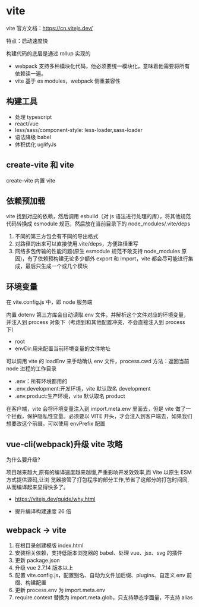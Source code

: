 # vite

vite 官方文档：<https://cn.vitejs.dev/>

特点：启动速度快

构建代码的底层是通过 rollup 实现的

- webpack 支持多种模块化代码，他必须要统一模块化，意味着他需要将所有依赖读一遍。
- vite 基于 es modules，webpack 侧重兼容性

## 构建工具

- 处理 typescript
- react/vue
- less/sass/component-style: less-loader,sass-loader
- 语法降级 babel
- 体积优化 uglifyJs

## create-vite 和 vite

create-vite 内置 vite

## 依赖预加载

vite 找到对应的依赖，然后调用 esbuild（对 js 语法进行处理的库），将其他规范代码转换成 esmodule 规范，然后放在当前目录下的 node_modules/.vite/deps

1. 不同的第三方包会有不同的导出格式
2. 对路径的出来可以直接使用.vite/deps，方便路径重写
3. 网络多包传输的性能问题(原生 esmodule 规范不敢支持 node_modules 原因)，有了依赖预构建无论多少额外 export 和 import，vite 都会尽可能进行集成，最后只生成一个或几个模块

## 环境变量

在 vite.config.js 中，即 node 服务端

内置 dotenv 第三方库会自动读取.env 文件，并解析这个文件对应的环境变量，并注入到 process 对象下（考虑到和其他配置冲突，不会直接注入到 process 下）

- root
- envDir:用来配置当前环境变量的文件地址

可以调用 vite 的 loadEnv 来手动确认 env 文件，process.cwd 方法：返回当前 node 进程的工作目录

- .env：所有环境都用的
- .env.development:开发环境，vite 默认取名 development
- .env.product:生产环境，vite 默认取名 product

在客户端，vite 会将环境变量注入到 import.meta.env 里面去，但是 vite 做了一个拦截，保护隐私性变量。必须要以 VITE 开头，才会注入到客户端去，如果我们想要改这个前缀，可以使用 envPrefix 配置

## vue-cli(webpack)升级 vite 攻略

为什么要升级?

项目越来越大,原有的编译速度越来越慢,严重影响开发效效率,而 Vite 以原生 ESM 方式提供源码,让浏
览器接管了打包程序的部分工作,节省了这部分的打包时间同,从而编译起来显得快多了。

- <https://vitejs.dev/guide/why.html>

- 提升编译构建速度 26 倍

## webpack -> vite

1. 在根目录创建模版 index.html
2. 安装相关依赖，支持低版本浏览器的 babel、处理 vue、jsx、svg 的插件
3. 更新 package.json
4. 升级 vue 2.7.14 版本以上
5. 配置 vite.config.js，配置别名、自动为文件加后缀、plugins、自定义 env 前缀、构建配置
6. 更新 process.env 为 import.meta.env
7. require.context 替换为 import.meta.glob，只支持静态字面量，不支持 alias
